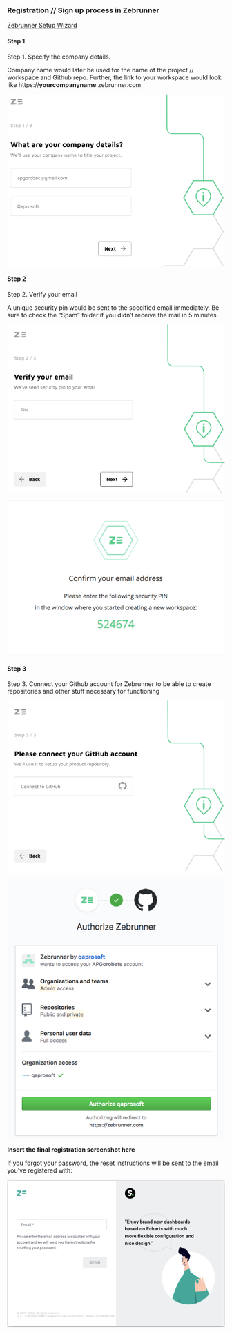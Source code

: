 ### Registration // Sign up process in Zebrunner

[Zebrunner Setup Wizard](https://zebrunner.com/setup-wizard/)

#### Step 1
Step 1. Specify the company details.

Company name would later be used for the name of the project // workspace and Github repo.
Further, the link to your workspace would look like https://**yourcompanyname**.zebrunner.com

![alt text](https://github.com/APGorobets/mkdocks1/blob/master/images/zbrnn_registration_1.png?raw=true)

#### Step 2
Step 2. Verify your email

A unique security pin would be sent to the specified email immediately. Be sure to check the “Spam” folder if you didn’t receive the mail in 5 minutes.

![alt text](https://github.com/APGorobets/mkdocks1/blob/master/images/zbrnn_registration_2.png?raw=true)

![alt text](https://github.com/APGorobets/mkdocks1/blob/master/images/zbrnn_registration_3.png?raw=true)

#### Step 3
Step 3. Connect your Github account for Zebrunner to be able to create repositories and other stuff necessary for functioning

![alt text](https://github.com/APGorobets/mkdocks1/blob/master/images/zbrnn_registration_4.png?raw=true)

![alt text](https://github.com/APGorobets/mkdocks1/blob/master/images/zbrnn_registration_5.png?raw=true)

**Insert the final registration screenshot here**

If you forgot your password, the reset instructions will be sent to the email you’ve registered with:

![alt text](https://github.com/APGorobets/mkdocks1/blob/master/images/zbrnn_registration_6.png?raw=true)
